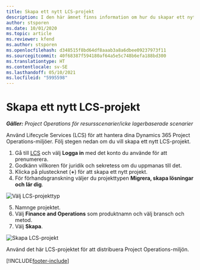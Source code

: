 ```yaml
---
title: Skapa ett nytt LCS-projekt
description: I den här ämnet finns information om hur du skapar ett nytt projekt i LCS för Project Operations-miljön.
author: stsporen
ms.date: 10/01/2020
ms.topic: article
ms.reviewer: kfend
ms.author: stsporen
ms.openlocfilehash: d348515f8bd64df8aaab3a8a6dbee09237973f11
ms.sourcegitcommit: 40f68387f594180af64a5e5c748b6efa188bd300
ms.translationtype: HT
ms.contentlocale: sv-SE
ms.lasthandoff: 05/10/2021
ms.locfileid: "5995598"
---
```

# <a name="start-a-new-lcs-project"></a>Skapa ett nytt LCS-projekt

_**Gäller:** Project Operations för resursscenarier/icke lagerbaserade scenarier_

Använd Lifecycle Services (LCS) för att hantera dina Dynamics 365 Project Operations-miljöer. Följ stegen nedan om du vill skapa ett nytt LCS-projekt.

1. Gå till [LCS](https://lcs.dynamics.com/Logon/Index) och välj **Logga in** med det konto du använde för att prenumerera.
2. Godkänn villkoren för juridik och sekretess om du uppmanas till det.
3. Klicka på plustecknet (**+**) för att skapa ett nytt projekt.
4. För förhandsgranskning väljer du projekttypen **Migrera, skapa lösningar och lär dig**.

  ![Välj LCS-projekttyp](./media/create-lcs-1.png)

5. Namnge projektet. 
6. Välj **Finance and Operations** som produktnamn och välj bransch och metod. 
7. Välj **Skapa**.

![Skapa LCS-projekt](./media/create-lcs-2.png)

Använd det här LCS-projektet för att distribuera Project Operations-miljön.



[!INCLUDE[footer-include](../includes/footer-banner.md)]